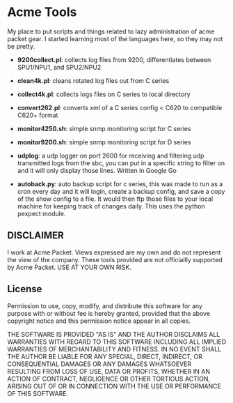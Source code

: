 # Acme Tools

My place to put scripts and things related to lazy administration of acme packet gear.
I started learning most of the languages here, so they may not be
pretty.

- **9200collect.pl**: collects log files from 9200, differentiates between
  SPU1/NPU1, and SPU2/NPU2
- **clean4k.pl**: cleans rotated log files out from C series
- **collect4k.pl**: collects logs files on C series to local directory
- **convert262.pl**: converts xml of a C series config < C620 to compatible
  C620+ format
- **monitor4250.sh**: simple snmp monitoring script for C series
- **monitor9200.sh**: simple snmp monitoring script for D series

- **udplog**: a udp logger on port 2600 for receiving and filtering udp
  transmitted logs from the sbc, you can put in a specific string to
  filter on and it will only display those lines. Written in Google Go

- **autoback.py**: auto backup script for c series, this was made to run as
  a cron every day and it will login, create a backup config, and save a
  copy of the show config to a file. It would then ftp those files to your
  local machine for keeping track of changes daily. This uses the python
  pexpect module.

DISCLAIMER
----------

I work at Acme Packet. Views expressed are my own and do not represent
the view of the company. These tools provided are not officiallly
supported by Acme Packet. USE AT YOUR OWN RISK.


License
-------

Permission to use, copy, modify, and distribute this software for any
purpose with or without fee is hereby granted, provided that the above
copyright notice and this permission notice appear in all copies.

THE SOFTWARE IS PROVIDED "AS IS" AND THE AUTHOR DISCLAIMS ALL WARRANTIES
WITH REGARD TO THIS SOFTWARE INCLUDING ALL IMPLIED WARRANTIES OF
MERCHANTABILITY AND FITNESS. IN NO EVENT SHALL THE AUTHOR BE LIABLE FOR
ANY SPECIAL, DIRECT, INDIRECT, OR CONSEQUENTIAL DAMAGES OR ANY DAMAGES
WHATSOEVER RESULTING FROM LOSS OF USE, DATA OR PROFITS, WHETHER IN AN
ACTION OF CONTRACT, NEGLIGENCE OR OTHER TORTIOUS ACTION, ARISING OUT OF
OR IN CONNECTION WITH THE USE OR PERFORMANCE OF THIS SOFTWARE.
